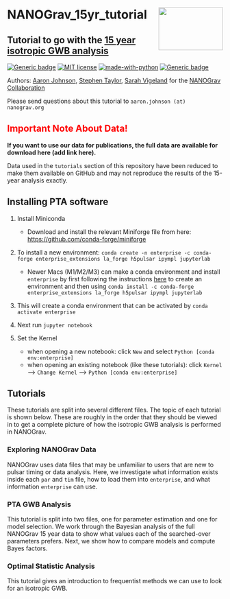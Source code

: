 # NANOGrav_15yr_tutorial <img align="right" width="150" height="100" src="https://github.com/nanograv/12p5yr_stochastic_analysis/blob/master/nanograv.png?raw=true">
## Tutorial to go with the [15 year isotropic GWB analysis](https://arxiv.org/abs/2306.16213)

[![Generic badge](https://img.shields.io/badge/Created%20by-NANOGrav-red)](http://nanograv.org/)
[![MIT license](https://img.shields.io/badge/License-MIT-blue.svg)](https://lbesson.mit-license.org/)
[![made-with-python](https://img.shields.io/badge/Made%20with-Python-1f425f.svg)](https://www.python.org/)
[![Generic badge](https://img.shields.io/twitter/follow/NANOGrav?style=social)](https://twitter.com/NANOGrav)
 
Authors: [Aaron Johnson](https://github.com/AaronDJohnson), [Stephen Taylor](http://stevertaylor.github.io/), [Sarah Vigeland](https://github.com/svigeland) for the [NANOGrav Collaboration](https://github.com/nanograv)

Please send questions about this tutorial to `aaron.johnson (at) nanograv.org`

## <span style="color:red">Important Note About Data!</span>
**If you want to use our data for publications, the full data are available for download here (add link here).**

Data used in the `tutorials` section of this repository have been reduced to make them available on GitHub and may not reproduce the results of the 15-year analysis exactly.

## Installing PTA software

1. Install Miniconda

    * Download and install the relevant Miniforge file from here: https://github.com/conda-forge/miniforge


2. To install a new environment: `conda create -n enterprise -c conda-forge enterprise_extensions la_forge h5pulsar ipympl jupyterlab`
    * Newer Macs (M1/M2/M3) can make a conda environment and install `enterprise` by first following the instructions [here](https://conda-forge.org/docs/user/tipsandtricks.html#installing-apple-intel-packages-on-apple-silicon) to create an environment and then using `conda install -c conda-forge enterprise_extensions la_forge h5pulsar ipympl jupyterlab`

3. This will create a conda environment that can be activated by `conda activate enterprise`

4. Next run `jupyter notebook`

5. Set the Kernel

    * when opening a new notebook: click `New` and select `Python [conda env:enterprise]`  
    * when opening an existing notebook (like these tutorials): click `Kernel` --> `Change Kernel` --> `Python [conda env:enterprise]`  

## Tutorials

  These tutorials are split into several different files. The topic of each tutorial is shown below. These are roughly in the order that they should be viewed in to get a complete picture of how the isotropic GWB analysis is performed in NANOGrav.

### Exploring NANOGrav Data

  NANOGrav uses data files that may be unfamiliar to users that are new to pulsar timing or data analysis. Here, we investigate what information exists inside each `par` and `tim` file, how to load them into `enterprise`, and what information `enterprise` can use.

### PTA GWB Analysis
  
  This tutorial is split into two files, one for parameter estimation and one for model selection. We work through the Bayesian analysis of the full NANOGrav 15 year data to show what values each of the searched-over parameters prefers. Next, we show how to compare models and compute Bayes factors.

### Optimal Statistic Analysis
	
  This tutorial gives an introduction to frequentist methods we can use to look for an isotropic GWB.
